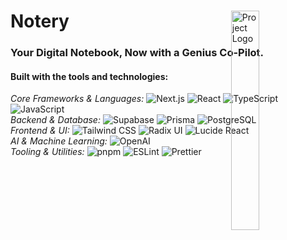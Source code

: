 <div id="top">

<!-- HEADER STYLE: MODERN -->
<div align="left" style="position: relative; width: 100%; height: 100%; ">

<img src="public/Notery_Logo_Light.png" width="30%" style="position: absolute; top: 0; right: 0;" alt="Project Logo"/>

<h1><strong>Notery</strong></h1>

<h3>Your Digital Notebook, Now with a Genius Co-Pilot.</h3>

<!-- BADGES -->
<!-- local repository, no metadata badges. -->

<h4>Built with the tools and technologies:</h4>

<em>Core Frameworks & Languages:</em>
<img src="https://img.shields.io/badge/Next.js-000000.svg?style=for-the-badge&logo=nextdotjs&logoColor=white" alt="Next.js">
<img src="https://img.shields.io/badge/React-20232A.svg?style=for-the-badge&logo=react&logoColor=61DAFB" alt="React">
<img src="https://img.shields.io/badge/TypeScript-3178C6.svg?style=for-the-badge&logo=typescript&logoColor=white" alt="TypeScript">
<img src="https://img.shields.io/badge/JavaScript-F7DF1E.svg?style=for-the-badge&logo=javascript&logoColor=black" alt="JavaScript">
<br>
<em>Backend & Database:</em>
<img src="https://img.shields.io/badge/Supabase-3FCF8E.svg?style=for-the-badge&logo=supabase&logoColor=white" alt="Supabase">
<img src="https://img.shields.io/badge/Prisma-2D3748.svg?style=for-the-badge&logo=prisma&logoColor=white" alt="Prisma">
<img src="https://img.shields.io/badge/PostgreSQL-4169E1.svg?style=for-the-badge&logo=postgresql&logoColor=white" alt="PostgreSQL">
<br>
<em>Frontend & UI:</em>
<img src="https://img.shields.io/badge/Tailwind_CSS-06B6D4.svg?style=for-the-badge&logo=tailwindcss&logoColor=white" alt="Tailwind CSS">
<img src="https://img.shields.io/badge/Radix_UI-161618.svg?style=for-the-badge&logo=radix-ui&logoColor=white" alt="Radix UI">
<img src="https://img.shields.io/badge/Lucide_React-5A67D8.svg?style=for-the-badge&logo=lucide&logoColor=white" alt="Lucide React">
<br>
<em>AI & Machine Learning:</em>
<img src="https://img.shields.io/badge/OpenAI-412991.svg?style=for-the-badge&logo=openai&logoColor=white" alt="OpenAI">
<br>
<em>Tooling & Utilities:</em>
<img src="https://img.shields.io/badge/pnpm-F69220.svg?style=for-the-badge&logo=pnpm&logoColor=white" alt="pnpm">
<img src="https://img.shields.io/badge/ESLint-4B32C3.svg?style=for-the-badge&logo=eslint&logoColor=white" alt="ESLint">
<img src="https://img.shields.io/badge/Prettier-F7B93E.svg?style=for-the-badge&logo=prettier&logoColor=black" alt="Prettier">

</div>
</div>
<br clear="right">

---




## ⚛️ Table of Contents

- [Overview](#-overview)
- [Features](#-features)
- [Project Structure](#-project-structure)
- [Getting Started](#-getting-started)
  - [Prerequisites](#-prerequisites)
  - [Installation](#-installation)
  - [Usage](#-usage)
- [Roadmap](#-roadmap)
  - [Core Functionality](#core-functionality)
  - [AI Enhancements](#ai-enhancements)
  - [Quality of Life](#quality-of-life)
- [Contributing](#️-contributing)
- [License](#-license)


---

<div align="center">

## 🔮 Overview

<strong>Notery</strong> is a powerful, <strong>full-stack</strong> web application that redefines the note-taking experience. Users can effortlessly create and manage their notes with a <strong>real-time, auto-saving editor</strong>. The standout feature is an integrated <strong>AI assistant</strong> that can answer questions and provide insights by analyzing the content across all of a user's notes. The app is built on a modern architecture featuring <strong>Next.js</strong> for the frontend and backend, <strong>Supabase</strong> for secure user authentication, and <strong>Prisma</strong> as the ORM for database interactions.

</div>

---

## 💫 Features

| Feature                 | Description                                                                                                                                                             |
| :---------------------- | :---------------------------------------------------------------------------------------------------------------------------------------------------------------------- |
| **📝 Real-Time Editor** | Create and edit notes with an auto-saving mechanism that updates your work every 1.5 seconds, ensuring you never lose your progress.                                         |
| **🤖 AI Assistant** | Ask questions and get intelligent answers based on the content of all your notes. The AI can analyze your entire collection to find information and provide insights. |
| **🔐 Authentication** | Secure user authentication system for signing up, logging in, and logging out, ensuring that your notes are private and accessible only to you. |
| **🔍 Fuzzy Search** | Quickly find the notes you're looking for with a powerful fuzzy search feature integrated into the sidebar.                                                                   |
| **🌓 Light/Dark Mode** | Switch between light and dark themes to match your preference and reduce eye strain. The theme is saved across your sessions.                                               |
| **📱 Responsive Design** | A fully responsive interface that works seamlessly on both desktop and mobile devices, providing a consistent experience everywhere.   |

---

## 🌌 Project Structure

```sh
.
├── README.md
├── components.json
├── next.config.ts
├── package.json
├── postcss.config.mjs
├── public
│   ├── Notery_Logo_Dark.png
│   └── Notery_Logo_Light.png
├── src
│   ├── actions
│   │   ├── notes.ts
│   │   └── users.ts
│   ├── app
│   │   ├── api
│   │   │   ├── create-new-note
│   │   │   │   └── route.ts
│   │   │   └── fetch-newest-note
│   │   │       └── route.ts
│   │   ├── favicon.ico
│   │   ├── layout.tsx
│   │   ├── login
│   │   │   └── page.tsx
│   │   ├── page.tsx
│   │   └── sign-up
│   │       └── page.tsx
│   ├── auth
│   │   └── server.ts
│   ├── components
│   │   ├── AppSidebar.tsx
│   │   ├── AskAIButton.tsx
│   │   ├── AuthForm.tsx
│   │   ├── DarkModeToggle.tsx
│   │   ├── DeleteNoteButton.tsx
│   │   ├── Header.tsx
│   │   ├── LogOutButton.tsx
│   │   ├── NewNoteButton.tsx
│   │   ├── NoteTextInput.tsx
│   │   ├── SelectNoteButton.tsx
│   │   ├── SidebarGroupContent.tsx
│   │   ├── ThemeLogo.tsx
│   │   └── ui
│   │       ├── alert-dialog.tsx
│   │       ├── button.tsx
│   │       ├── card.tsx
│   │       ├── collapsible.tsx
│   │       ├── dialog.tsx
│   │       ├── dropdown-menu.tsx
│   │       ├── input.tsx
│   │       ├── label.tsx
│   │       ├── separator.tsx
│   │       ├── sheet.tsx
│   │       ├── sidebar.tsx
│   │       ├── skeleton.tsx
│   │       ├── sonner.tsx
│   │       ├── textarea.tsx
│   │       └── tooltip.tsx
│   ├── db
│   │   ├── migrations
│   │   │   ├── 20250802100908_init
│   │   │   │   └── migration.sql
│   │   │   └── migration_lock.toml
│   │   ├── prisma.ts
│   │   └── schema.prisma
│   ├── hooks
│   │   ├── use-mobile.ts
│   │   └── useNote.tsx
│   ├── lib
│   │   ├── constants.ts
│   │   └── utils.ts
│   ├── middleware.ts
│   ├── openai
│   │   └── index.ts
│   ├── providers
│   │   ├── NoteProvider.tsx
│   │   └── ThemeProvider.tsx
│   └── styles
│       ├── ai-response.css
│       ├── globals.css
│       └── utils.ts
└── tsconfig.json


```

## ⚡ Getting Started

### 💠 Prerequisites

- [Node.js](https://nodejs.org/) (v18 or higher)
- [pnpm](https://pnpm.io/)

### 🔷 Installation

1.  **Clone the repository:**

    ```sh
    git clone [https://github.com/shahmir-zaman/notery.git](https://github.com/shahmir-zaman/notery.git)
    ```

2.  **Navigate to the project directory:**

    ```sh
    cd notery
    ```

3.  **Install the dependencies:**

    ```sh
    pnpm install
    ```

4.  **Set up your environment variables:**

    Create a `.env.local` file in the root of the project and add the following:

    ```
    DATABASE_URL="your_postgresql_database_url"
    SUPABASE_URL="your_supabase_url"
    SUPABASE_ANON_KEY="your_supabase_anon_key"
    OPENAI_API_KEY="your_openai_api_key"
    NEXT_PUBLIC_BASE_URL="http://localhost:3000"
    ```

5.  **Run the database migrations:**

    ```sh
    pnpm migrate
    ```

### 🔹 Usage

Run the development server with:

```sh
pnpm dev
```

Open [http://localhost:3000](http://localhost:3000) with your browser to see the result.

---

## 🌀 Roadmap

Here are some of the planned features and improvements for Notery. Contributions are welcome!

### **Core Functionality**
- [ ] **Rich Text Editing**: Implement a full rich text editor to allow for formatting options like **bold**, *italics*, `code blocks`, and lists within notes.
- [ ] **Note Organization**: Add the ability to create folders or apply tags to notes for better organization and filtering.
- [ ] **Note Sharing**: Allow users to share a read-only or editable version of a note via a public link or with another Notery user.
- [ ] **Export Options**: Add functionality to export single notes or all notes as Markdown (`.md`) or PDF files.

### **AI Enhancements**
- [ ] **AI-Powered Summarization**: Add a feature to have the AI generate a concise summary of a long note.
- [ ] **Contextual AI Suggestions**: As a user types, have the AI suggest relevant information from other notes in real-time.
- [ ] **AI Tagging**: Implement an AI feature that automatically suggests relevant tags for a note based on its content.

### **Quality of Life**
- [ ] **Improved Mobile UI**: Enhance the mobile sidebar and editor for a more intuitive experience on smaller screens.
- [ ] **Command Menu**: Add a command menu (e.g., accessible with `Ctrl+K`) for quick navigation and actions like creating a new note or searching.
- [ ] **Version History**: Allow users to view and revert to previous versions of a note.

---

## ✴️ Contributing

Contributions are what make the open-source community such an amazing place to learn, inspire, and create. Any contributions you make are **greatly appreciated**.

If you have a suggestion that would make this better, please fork the repo and create a pull request. You can also simply open an issue with the tag "enhancement".

1.  Fork the Project
2.  Create your Feature Branch (`git checkout -b feature/AmazingFeature`)
3.  Commit your Changes (`git commit -m 'Add some AmazingFeature'`)
4.  Push to the Branch (`git push origin feature/AmazingFeature`)
5.  Open a Pull Request

---
## ⭐ License

This project is dual-licensed.

For open-source and personal projects, Notery is licensed under the **AGPLv3**. You can view the full license text in the [LICENSE](LICENSE) file.

For commercial use in proprietary applications, a separate commercial license is required. Please contact [zshahmir5@gmail.com] for more information on obtaining a commercial license.

---
[back-to-top]: https://img.shields.io/badge/-BACK_TO_TOP-151515?style=flat-square


---
